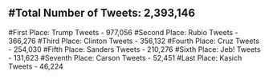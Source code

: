 #Total Number of Tweets: 2,393,146 
---
#First Place: Trump Tweets - 977,056
#Second Place: Rubio Tweets - 366,276
#Third Place: Clinton Tweets - 356,132
#Fourth Place: Cruz Tweets - 254,030
#Fifth Place: Sanders Tweets - 210,276
#Sixth Place: Jeb! Tweets - 131,623
#Seventh Place: Carson Tweets - 52,451
#Last Place: Kasich Tweets - 46,224
